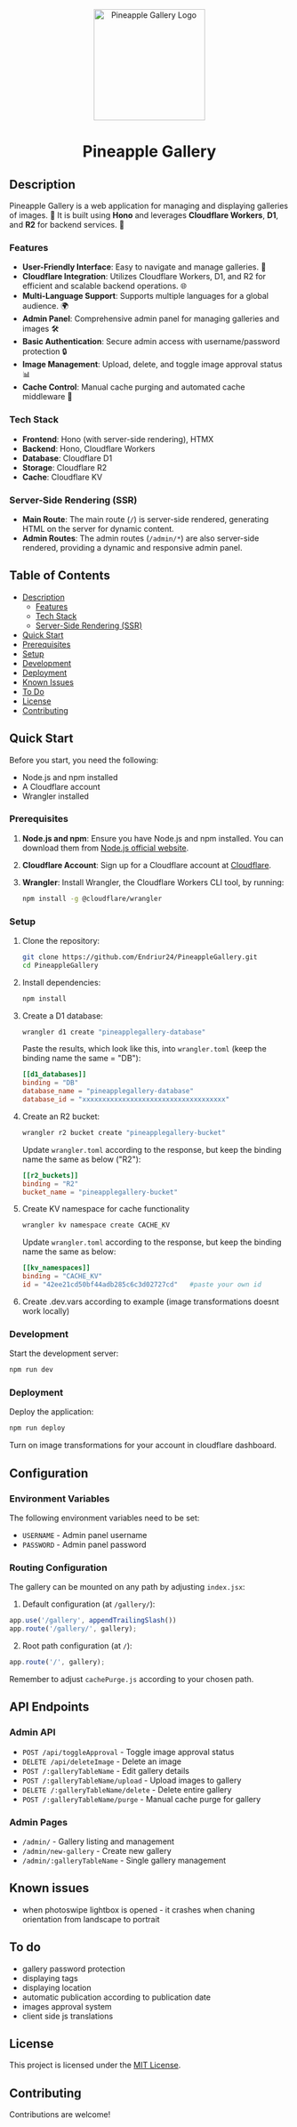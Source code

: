 <div align="center">
  <img src="public/android-chrome-512x512.png" alt="Pineapple Gallery Logo" width="200" height="200">
  <h1>Pineapple Gallery</h1>
</div>

## Description

Pineapple Gallery is a web application for managing and displaying galleries of images. 📸 It is built using **Hono** and leverages **Cloudflare Workers**, **D1**, and **R2** for backend services. 🚀

### Features

- **User-Friendly Interface**: Easy to navigate and manage galleries. 🌟
- **Cloudflare Integration**: Utilizes Cloudflare Workers, D1, and R2 for efficient and scalable backend operations. 🌐
- **Multi-Language Support**: Supports multiple languages for a global audience. 🌍
- **Admin Panel**: Comprehensive admin panel for managing galleries and images 🛠️
- **Basic Authentication**: Secure admin access with username/password protection 🔒
- **Image Management**: Upload, delete, and toggle image approval status 📊
- **Cache Control**: Manual cache purging and automated cache middleware 🔄

### Tech Stack

- **Frontend**: Hono (with server-side rendering), HTMX
- **Backend**: Hono, Cloudflare Workers
- **Database**: Cloudflare D1
- **Storage**: Cloudflare R2
- **Cache**: Cloudflare KV

### Server-Side Rendering (SSR)

- **Main Route**: The main route (`/`) is server-side rendered, generating HTML on the server for dynamic content.
- **Admin Routes**: The admin routes (`/admin/*`) are also server-side rendered, providing a dynamic and responsive admin panel.

## Table of Contents

- [Description](#description)
  - [Features](#features)
  - [Tech Stack](#tech-stack)
  - [Server-Side Rendering (SSR)](#server-side-rendering-ssr)
- [Quick Start](#quick-start)
- [Prerequisites](#prerequisites)
- [Setup](#setup)
- [Development](#development)
- [Deployment](#deployment)
- [Known Issues](#known-issues)
- [To Do](#to-do)
- [License](#license)
- [Contributing](#contributing)

## Quick Start

Before you start, you need the following:

- Node.js and npm installed
- A Cloudflare account
- Wrangler installed

### Prerequisites

1. **Node.js and npm**: Ensure you have Node.js and npm installed. You can download them from [Node.js official website](https://nodejs.org/).
2. **Cloudflare Account**: Sign up for a Cloudflare account at [Cloudflare](https://www.cloudflare.com/).
3. **Wrangler**: Install Wrangler, the Cloudflare Workers CLI tool, by running:

   ```sh
   npm install -g @cloudflare/wrangler
   ```

### Setup

1. Clone the repository:

   ```sh
   git clone https://github.com/Endriur24/PineappleGallery.git
   cd PineappleGallery
   ```

2. Install dependencies:

   ```sh
   npm install
   ```

3. Create a D1 database:

   ```sh
   wrangler d1 create "pineapplegallery-database"
   ```

   Paste the results, which look like this, into `wrangler.toml` (keep the binding name the same = "DB"):

   ```toml
   [[d1_databases]]
   binding = "DB"
   database_name = "pineapplegallery-database"
   database_id = "xxxxxxxxxxxxxxxxxxxxxxxxxxxxxxxxxxxx"
   ```

4. Create an R2 bucket:

   ```sh
   wrangler r2 bucket create "pineapplegallery-bucket"
   ```

   Update `wrangler.toml` according to the response, but keep the binding name the same as below ("R2"):

   ```toml
   [[r2_buckets]]
   binding = "R2"
   bucket_name = "pineapplegallery-bucket"
   ```

5. Create KV namespace for cache functionality

   ```sh
   wrangler kv namespace create CACHE_KV
   ```

   Update `wrangler.toml` according to the response, but keep the binding name the same as below:

   ```toml
   [[kv_namespaces]]
   binding = "CACHE_KV"
   id = "42ee21cd50bf44adb285c6c3d02727cd"   #paste your own id
   ```

6. Create .dev.vars according to example (image transformations doesnt work locally)

### Development

Start the development server:

```sh
npm run dev
```

### Deployment

Deploy the application:

```sh
npm run deploy
```

Turn on image transformations for your account in cloudflare dashboard.

## Configuration

### Environment Variables

The following environment variables need to be set:

- `USERNAME` - Admin panel username
- `PASSWORD` - Admin panel password

### Routing Configuration

The gallery can be mounted on any path by adjusting `index.jsx`:

1. Default configuration (at `/gallery/`):

```javascript
app.use('/gallery', appendTrailingSlash())
app.route('/gallery/', gallery);
```

2. Root path configuration (at `/`):

```javascript
app.route('/', gallery);
```

Remember to adjust `cachePurge.js` according to your chosen path.

## API Endpoints

### Admin API

- `POST /api/toggleApproval` - Toggle image approval status
- `DELETE /api/deleteImage` - Delete an image
- `POST /:galleryTableName` - Edit gallery details
- `POST /:galleryTableName/upload` - Upload images to gallery
- `DELETE /:galleryTableName/delete` - Delete entire gallery
- `POST /:galleryTableName/purge` - Manual cache purge for gallery

### Admin Pages

- `/admin/` - Gallery listing and management
- `/admin/new-gallery` - Create new gallery
- `/admin/:galleryTableName` - Single gallery management

## Known issues

- when photoswipe lightbox is opened - it crashes when chaning orientation from landscape to portrait

## To do

- gallery password protection
- displaying tags
- displaying location
- automatic publication according to publication date
- images approval system
- client side js translations

## License

This project is licensed under the [MIT License](LICENSE).

## Contributing

Contributions are welcome!
